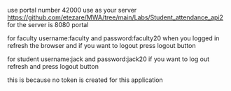 use portal number 42000
use as your server https://github.com/etezare/MWA/tree/main/Labs/Student_attendance_api2
for the server is 8080 portal 


for faculty username:faculty and password:faculty20
when you logged in refresh the browser and if you want to logout press logout button

for student username:jack and password:jack20
if you want to log out refresh and press logout button
 
this is because no token is created for this application

